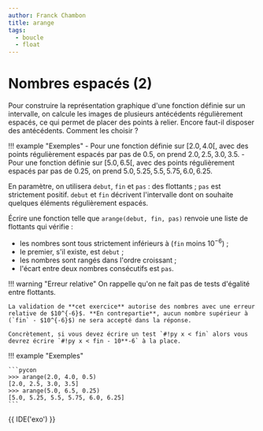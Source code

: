 ```yaml
---
author: Franck Chambon
title: arange
tags:
  - boucle
  - float
---
```

# Nombres espacés (2)

Pour construire la représentation graphique d'une fonction définie sur un intervalle, on calcule les images de plusieurs antécédents régulièrement espacés, ce qui permet de placer des points à relier. Encore faut-il disposer des antécédents. Comment les choisir ?

!!! example "Exemples"
    - Pour une fonction définie sur $[2.0, 4.0[$, avec des points régulièrement espacés par pas de $0.5$, on prend $2.0, 2.5, 3.0, 3.5$.
    - Pour une fonction définie sur $[5.0, 6.5[$, avec des points régulièrement espacés par pas de $0.25$, on prend $5.0, 5.25, 5.5, 5.75, 6.0, 6.25$.

En paramètre, on utilisera `debut`, `fin` et `pas` : des flottants ; `pas` est strictement positif. `debut` et `fin` décrivent l'intervalle dont on souhaite quelques éléments régulièrement espacés.

Écrire une fonction telle que `arange(debut, fin, pas)` renvoie une liste de flottants qui vérifie :
- les nombres sont tous strictement inférieurs à (`fin` moins $10^{-6}$) ;
- le premier, s'il existe, est `debut` ;
- les nombres sont rangés dans l'ordre croissant ;
- l'écart entre deux nombres consécutifs est `pas`.

!!! warning "Erreur relative"
    On rappelle qu'on ne fait pas de tests d'égalité entre flottants.
    
    La validation de **cet exercice** autorise des nombres avec une erreur relative de $10^{-6}$. **En contrepartie**, aucun nombre supérieur à (`fin` - $10^{-6}$) ne sera accepté dans la réponse.
    
    Concrètement, si vous devez écrire un test `#!py x < fin` alors vous devrez écrire `#!py x < fin - 10**-6` à la place.

!!! example "Exemples"

    ```pycon
    >>> arange(2.0, 4.0, 0.5)
    [2.0, 2.5, 3.0, 3.5]
    >>> arange(5.0, 6.5, 0.25)
    [5.0, 5.25, 5.5, 5.75, 6.0, 6.25]
    ```

{{ IDE('exo') }}

